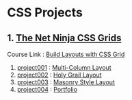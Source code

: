 # CSS Projects

## 1. [The Net Ninja CSS Grids](./TheNetNinja_CSS_Grids/ 'Goto The Net Ninja CSS Grids Directory')

Course Link : [Build Layouts with CSS Grid](https://youtube.com/playlist?list=PL4cUxeGkcC9hk02lFb6EkdXF2DYGl4Gg4/ 'Youtube Link')

1. [project001](./TheNetNinja_CSS_Grids/project001 'Goto project001 Directory') : [Multi-Column Layout](https://youtu.be/5cIMvD2ZDo0/ 'Youtube link')
2. [project002](./TheNetNinja_CSS_Grids/project002 'Goto project002 Directory') : [Holy Grail Layout](https://youtu.be/cJvMbQq0MIQ/ 'Youtube link')
3. [project003](./TheNetNinja_CSS_Grids/project003 'Goto project003 Directory') : [Masonry Style Layout](https://youtu.be/OF7jjbgw0H0/ 'Youtube link')
4. [project004](./TheNetNinja_CSS_Grids/project004 'Goto project004 Directory') : [Portfolio](https://youtu.be/urRKVhRTflM?si=5pBLLiE_WuACvvNF/ 'Youtube link')
